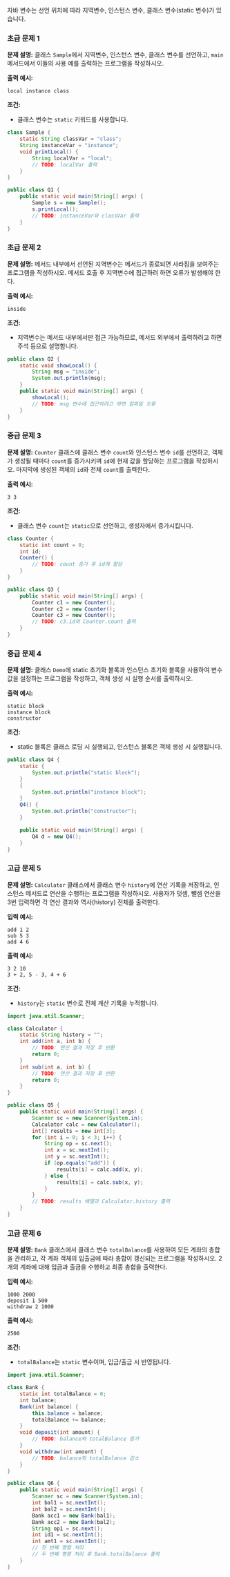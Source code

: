 자바 변수는 선언 위치에 따라 지역변수, 인스턴스 변수, 클래스 변수(static 변수)가 있습니다.

### 초급 문제 1

**문제 설명:** 클래스 `Sample`에서 지역변수, 인스턴스 변수, 클래스 변수를 선언하고, `main` 메서드에서 이들의 사용 예를 출력하는 프로그램을 작성하시오.

**출력 예시:**

```
local instance class
```

**조건:**

- 클래스 변수는 `static` 키워드를 사용합니다.

```java
class Sample {
    static String classVar = "class";
    String instanceVar = "instance";
    void printLocal() {
        String localVar = "local";
        // TODO: localVar 출력
    }
}

public class Q1 {
    public static void main(String[] args) {
        Sample s = new Sample();
        s.printLocal();
        // TODO: instanceVar와 classVar 출력
    }
}
```

### 초급 문제 2

**문제 설명:** 메서드 내부에서 선언된 지역변수는 메서드가 종료되면 사라짐을 보여주는 프로그램을 작성하시오. 메서드 호출 후 지역변수에 접근하려 하면 오류가 발생해야 한다.

**출력 예시:**

```
inside
```

**조건:**

- 지역변수는 메서드 내부에서만 접근 가능하므로, 메서드 외부에서 출력하려고 하면 주석 등으로 설명합니다.

```java
public class Q2 {
    static void showLocal() {
        String msg = "inside";
        System.out.println(msg);
    }
    public static void main(String[] args) {
        showLocal();
        // TODO: msg 변수에 접근하려고 하면 컴파일 오류
    }
}
```

### 중급 문제 3

**문제 설명:** `Counter` 클래스에 클래스 변수 `count`와 인스턴스 변수 `id`를 선언하고, 객체가 생성될 때마다 `count`를 증가시키며 `id`에 현재 값을 할당하는 프로그램을 작성하시오. 마지막에 생성된 객체의 `id`와 전체 `count`를 출력한다.

**출력 예시:**

```
3 3
```

**조건:**

- 클래스 변수 `count`는 `static`으로 선언하고, 생성자에서 증가시킵니다.

```java
class Counter {
    static int count = 0;
    int id;
    Counter() {
        // TODO: count 증가 후 id에 할당
    }
}

public class Q3 {
    public static void main(String[] args) {
        Counter c1 = new Counter();
        Counter c2 = new Counter();
        Counter c3 = new Counter();
        // TODO: c3.id와 Counter.count 출력
    }
}
```

### 중급 문제 4

**문제 설명:** 클래스 `Demo`에 static 초기화 블록과 인스턴스 초기화 블록을 사용하여 변수값을 설정하는 프로그램을 작성하고, 객체 생성 시 실행 순서를 출력하시오.

**출력 예시:**

```
static block
instance block
constructor
```

**조건:**

- static 블록은 클래스 로딩 시 실행되고, 인스턴스 블록은 객체 생성 시 실행됩니다.

```java
public class Q4 {
    static {
        System.out.println("static block");
    }
    {
        System.out.println("instance block");
    }
    Q4() {
        System.out.println("constructor");
    }

    public static void main(String[] args) {
        Q4 d = new Q4();
    }
}
```

### 고급 문제 5

**문제 설명:** `Calculator` 클래스에서 클래스 변수 `history`에 연산 기록을 저장하고, 인스턴스 메서드로 연산을 수행하는 프로그램을 작성하시오. 사용자가 덧셈, 뺄셈 연산을 3번 입력하면 각 연산 결과와 역사(history) 전체를 출력한다.

**입력 예시:**

```
add 1 2
sub 5 3
add 4 6
```

**출력 예시:**

```
3 2 10
3 + 2, 5 - 3, 4 + 6
```

**조건:**

- `history`는 `static` 변수로 전체 계산 기록을 누적합니다.

```java
import java.util.Scanner;

class Calculator {
    static String history = "";
    int add(int a, int b) {
        // TODO: 연산 결과 저장 후 반환
        return 0;
    }
    int sub(int a, int b) {
        // TODO: 연산 결과 저장 후 반환
        return 0;
    }
}

public class Q5 {
    public static void main(String[] args) {
        Scanner sc = new Scanner(System.in);
        Calculator calc = new Calculator();
        int[] results = new int[3];
        for (int i = 0; i < 3; i++) {
            String op = sc.next();
            int x = sc.nextInt();
            int y = sc.nextInt();
            if (op.equals("add")) {
                results[i] = calc.add(x, y);
            } else {
                results[i] = calc.sub(x, y);
            }
        }
        // TODO: results 배열과 Calculator.history 출력
    }
}
```

### 고급 문제 6

**문제 설명:** `Bank` 클래스에서 클래스 변수 `totalBalance`를 사용하여 모든 계좌의 총합을 관리하고, 각 계좌 객체의 입출금에 따라 총합이 갱신되는 프로그램을 작성하시오. 2개의 계좌에 대해 입금과 출금을 수행하고 최종 총합을 출력한다.

**입력 예시:**

```
1000 2000
deposit 1 500
withdraw 2 1000
```

**출력 예시:**

```
2500
```

**조건:**

- `totalBalance`는 `static` 변수이며, 입금/출금 시 반영됩니다.

```java
import java.util.Scanner;

class Bank {
    static int totalBalance = 0;
    int balance;
    Bank(int balance) {
        this.balance = balance;
        totalBalance += balance;
    }
    void deposit(int amount) {
        // TODO: balance와 totalBalance 증가
    }
    void withdraw(int amount) {
        // TODO: balance와 totalBalance 감소
    }
}

public class Q6 {
    public static void main(String[] args) {
        Scanner sc = new Scanner(System.in);
        int bal1 = sc.nextInt();
        int bal2 = sc.nextInt();
        Bank acc1 = new Bank(bal1);
        Bank acc2 = new Bank(bal2);
        String op1 = sc.next();
        int id1 = sc.nextInt();
        int amt1 = sc.nextInt();
        // 첫 번째 명령 처리
        // 두 번째 명령 처리 후 Bank.totalBalance 출력
    }
}
```